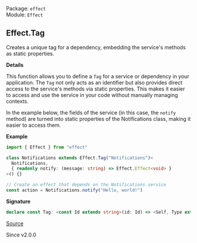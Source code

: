 Package: `effect`<br />
Module: `Effect`<br />

## Effect.Tag

Creates a unique tag for a dependency, embedding the service's methods as
static properties.

**Details**

This function allows you to define a `Tag` for a service or dependency in
your application. The `Tag` not only acts as an identifier but also provides
direct access to the service's methods via static properties. This makes it
easier to access and use the service in your code without manually managing
contexts.

In the example below, the fields of the service (in this case, the `notify`
method) are turned into static properties of the Notifications class, making
it easier to access them.

**Example**

```ts
import { Effect } from "effect"

class Notifications extends Effect.Tag("Notifications")<
  Notifications,
  { readonly notify: (message: string) => Effect.Effect<void> }
>() {}

// Create an effect that depends on the Notifications service
const action = Notifications.notify("Hello, world!")
```

**Signature**

```ts
declare const Tag: <const Id extends string>(id: Id) => <Self, Type extends Tag.AllowedType>() => Context.TagClass<Self, Id, Type> & (Type extends Record<PropertyKey, any> ? Tag.Proxy<Self, Type> : {}) & { use: <X>(body: (_: Type) => X) => [X] extends [Effect<infer A, infer E, infer R>] ? Effect<A, E, R | Self> : [X] extends [PromiseLike<infer A>] ? Effect<A, Cause.UnknownException, Self> : Effect<X, never, Self>; }
```

[Source](https://github.com/Effect-TS/effect/tree/main/packages/effect/src/Effect.ts#L13499)

Since v2.0.0